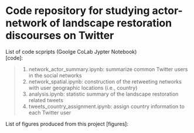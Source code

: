 # Code repository for studying actor-network of landscape restoration discourses on Twitter

List of code scpripts (Goolge CoLab Jypter Notebook)\
[code]:
> 1. network_actor_summary.ipynb: summarize common Twitter users in the social networks
> 2. network_spatial.ipynb: construction of the retweeting networks with user geographic locations (i.e., country)
> 3. analysis.ipynb: statistic summary of the landscape restoration related tweets
> 4. tweets_country_assignment.ipynb: assign country information to each Twitter user

List of figures produced from this project
[figures]:
